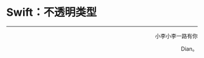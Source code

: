 # Swift：不透明类型



















------

<p align="right" color="orange">	小李小李一路有你</p><p align="right" color="orange">	Dian。</p>	
